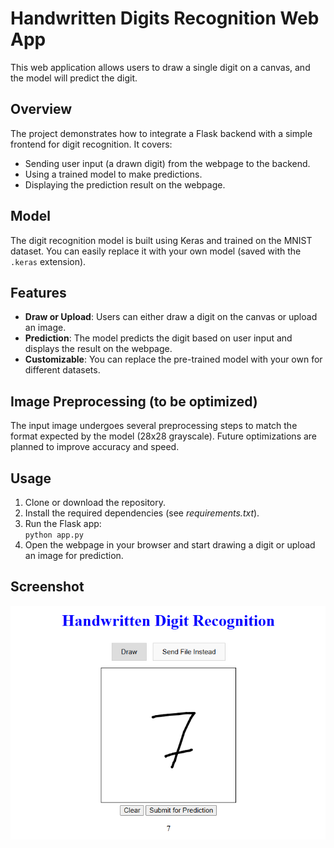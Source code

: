# **Handwritten Digits Recognition Web App**
This web application allows users to draw a single digit on a canvas, and the model will predict the digit.
## **Overview**
The project demonstrates how to integrate a Flask backend with a simple frontend for digit recognition. It covers:
- Sending user input (a drawn digit) from the webpage to the backend.
- Using a trained model to make predictions.
- Displaying the prediction result on the webpage.
  
## **Model**
The digit recognition model is built using Keras and trained on the MNIST dataset. You can easily replace it with your own model (saved with the `.keras` extension).

## **Features**
- **Draw or Upload**: Users can either draw a digit on the canvas or upload an image.
- **Prediction**: The model predicts the digit based on user input and displays the result on the webpage.
- **Customizable**: You can replace the pre-trained model with your own for different datasets.

## **Image Preprocessing (to be optimized)**

The input image undergoes several preprocessing steps to match the format expected by the model (28x28 grayscale). Future optimizations are planned to improve accuracy and speed.

## **Usage**

1. Clone or download the repository.
2. Install the required dependencies (see *requirements.txt*).
3. Run the Flask app:  
   `python app.py`
4. Open the webpage in your browser and start drawing a digit or upload an image for prediction.

## **Screenshot**  
![alt text](example_webpage.png)


